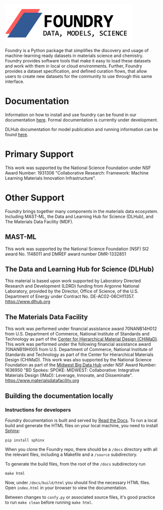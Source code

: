 ![](./assets/foundry.png)

Foundry is a Python package that simplifies the discovery and usage of machine-learning ready datasets in materials science and chemistry. Foundry provides software tools that make it easy to load these datasets and work with them in local or cloud environments. Further, Foundry provides a dataset specification, and defined curation flows, that allow users to create new datasets for the community to use through this same interface.

# Documentation
Information on how to install and use foundry can be found in our documentation [here](https://foundry.readthedocs.io/en/latest/?). Formal documentation is currently under development.

DLHub documentation for model publication and running information can be found [here](https://dlhub-sdk.readthedocs.io/en/latest/servable-publication.html).

# Primary Support
This work was supported by the National Science Foundation under NSF Award Number: 1931306 "Collaborative Research: Framework: Machine Learning Materials Innovation Infrastructure".

# Other Support
Foundry brings together many components in the materials data ecosystem. Including MAST-ML, the Data and Learning Hub for Science (DLHub), and The Materials Data Facility (MDF).

## MAST-ML
This work was supported by the National Science Foundation (NSF) SI2 award No. 1148011 and DMREF award number DMR-1332851

## The Data and Learning Hub for Science (DLHub)
This material is based upon work supported by Laboratory Directed Research and Development (LDRD) funding from Argonne National Laboratory, provided by the Director, Office of Science, of the U.S. Department of Energy under Contract No. DE-AC02-06CH11357.
https://www.dlhub.org

## The Materials Data Facility
This work was performed under financial assistance award 70NANB14H012 from U.S. Department of Commerce, National Institute of Standards and Technology as part of the [Center for Hierarchical Material Design (CHiMaD)](http://chimad.northwestern.edu). This work was performed under the following financial assistance award 70NANB19H005 from U.S. Department of Commerce, National Institute of Standards and Technology as part of the Center for Hierarchical Materials Design (CHiMaD). This work was also supported by the National Science Foundation as part of the [Midwest Big Data Hub](http://midwestbigdatahub.org) under NSF Award Number: 1636950 "BD Spokes: SPOKE: MIDWEST: Collaborative: Integrative Materials Design (IMaD): Leverage, Innovate, and Disseminate".
https://www.materialsdatafacility.org

## Building the documentation locally
### Instructions for developers
Foundry documentation is built and served by [Read the Docs](https://docs.readthedocs.io/en/stable/). To run a local build and generate the HTML files on your
local machine, you need to install [Sphinx](https://www.sphinx-doc.org/en/master/usage/quickstart.html):
```angular2html
pip install sphinx
```
When you clone the Foundry repo, there should be a `/docs` directory with all the relevant files, including a Makefile and a `/source`
subdirectory.

To generate the build files, from the root of the `/docs` subdirectory run
```
make html
```
Now, under `/docs/build/html` you should find the necessary HTML files. Open `index.html` in your browser to view the documentation.


Between changes to `confy.py` or associated source files, it's good practice to run `make clean` before running `make html`.

